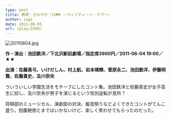 ```yaml
---
type: post
title: 表現・さわやか『15♥0 ～フィフティーン・ラブ～』
author: sugi
date: 2011-06-05
url: /play/2399/
---
```

<img alt="20110604.jpg" src="/images/play/20110604.jpg" class="alignleft" />

**作・演出：池田鉄洋／下北沢駅前劇場／指定席3900円／2011-06-04 19:00／★★**

**出演：佐藤真弓、いけだしん、村上航、岩本靖輝、菅原永二、池田鉄洋、伊藤明賢、佐藤貴史、及川奈央**

ういういしい学園生活をモチーフにしたコント集。池田鉄洋と佐藤貴史が女子高生に扮し、及川奈央が男子を演じるという性別逆転が見所？

将棋部のミュージカル、演劇部の対決、擬音祭りなどよくできたコントがてんこ盛り。抱腹絶倒とまではいかないけど、楽しく笑わせてもらったのだった。

